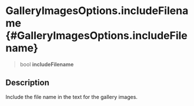 GalleryImagesOptions.includeFilename {#GalleryImagesOptions.includeFilename}
====================================

> bool **includeFilename**

Description
-----------

Include the file name in the text for the gallery images.
